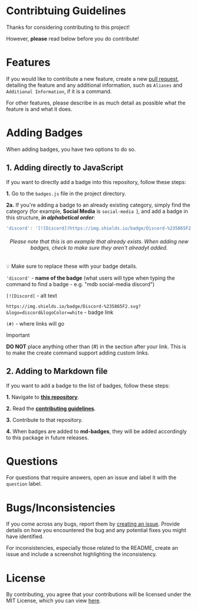 # Contribtuing Guidelines

Thanks for considering contributing to this project!

However, **please** read below before you do contribute!

# Features
If you would like to contribute a new feature, create a new [pull request](https://github.com/inttter/mdbadges-cli/pulls), detailing the feature and any additional information, such as ```Aliases``` and ```Additional Information```, if it is a command. 

For other features, please describe in as much detail as possible what the feature is and what it does.

# Adding Badges
When adding badges, you have two options to do so.

## 1. Adding directly to JavaScript

If you want to directly add a badge into this repository, follow these steps:

**1.** Go to the ```badges.js``` file in the project directory.

**2a.** If you're adding a badge to an already existing category, simply find the category (for example, **Social Media** is ```social-media ```), and add a badge in this structure, ***in alphabetical order***:

```javascript
'discord': '[![Discord](https://img.shields.io/badge/Discord-%235865F2.svg?&logo=discord&logoColor=white)](#) ',
```

<div align="center">

###### Please note that this is an example that already exists. When adding new badges, check to make sure they aren't alreadyt added.

</div>

💡 Make sure to replace these with your badge details.

```'discord'``` - **name of the badge** (what users will type when typing the command to find a badge - e.g. "mdb social-media discord")

```[![Discord]``` - alt text

```https://img.shields.io/badge/Discord-%235865F2.svg?&logo=discord&logoColor=white``` - badge link

```(#)``` - where links will go

> [!IMPORTANT]
> **DO NOT** place anything other than (#) in the section after your link. This is to make the create command support adding custom links.

## 2. Adding to Markdown file

If you want to  add a badge to the list of badges, follow these steps:

**1.** Navigate to [**this repository**](https://github.com/inttter/md-badges).

**2.** Read the [**contributing guidelines**](https://github.com/inttter/md-badges/blob/main/CONTRIBUTING.md).

**3.** Contribute to that repository.

**4.** When badges are added to **md-badges**, they will be added accordingly to this package in future releases.

# Questions
For questions that require answers, open an issue and label it with the ```question``` label.

# Bugs/Inconsistencies
If you come across any bugs, report them by [creating an issue](https://github.com/inttter/mdbadges-cli/issues). Provide details on how you encountered the bug and any potential fixes you might have identified.

For inconsistencies, especially those related to the README, create an issue and include a screenshot highlighting the inconsistency.

# License

By contributing, you agree that your contributions will be licensed under the MIT License, which you can view [here](LICENSE).
